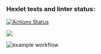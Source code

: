 ### Hexlet tests and linter status:
[![Actions Status](https://github.com/soup1ae/python-project-lvl1/workflows/hexlet-check/badge.svg)](https://github.com/soup1ae/python-project-lvl1/actions)

<a href="https://codeclimate.com/github/codeclimate/codeclimate/maintainability"><img src="https://api.codeclimate.com/v1/badges/a99a88d28ad37a79dbf6/maintainability" /></a>

![example workflow](https://github.com/isupovv/python-project-lvl1/.github/workflows/github-actions.yml/badge.svg)